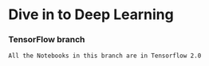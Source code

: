 # Dive in to Deep Learning
### TensorFlow branch

```All the Notebooks in this branch are in Tensorflow 2.0```


